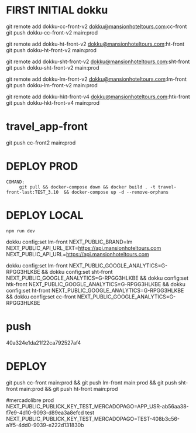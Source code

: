 # FIRST INITIAL dokku
git remote add dokku-cc-front-v2 dokku@mansionhoteltours.com:cc-front
git push dokku-cc-front-v2 main:prod

git remote add dokku-ht-front-v2 dokku@mansionhoteltours.com:ht-front
git push dokku-ht-front-v2 main:prod

git remote add dokku-sht-front-v2 dokku@mansionhoteltours.com:sht-front
git push dokku-sht-front-v2 main:prod

git remote add dokku-lm-front-v2 dokku@mansionhoteltours.com:lm-front
git push dokku-lm-front-v2 main:prod

git remote add dokku-hkt-front-v4 dokku@mansionhoteltours.com:htk-front
git push dokku-hkt-front-v4 main:prod
# travel_app-front
git push cc-front2 main:prod
# DEPLOY PROD
    COMAND:
         git pull && docker-compose down && docker build . -t travel-front-last:TEST_3.10  && docker-compose up -d --remove-orphans

# DEPLOY LOCAL
    npm run dev

dokku config:set lm-front NEXT_PUBLIC_BRAND=lm NEXT_PUBLIC_API_URL_EXT=https://api.mansionhoteltours.com NEXT_PUBLIC_API_URL=https://api.mansionhoteltours.com 

dokku config:set lm-front NEXT_PUBLIC_GOOGLE_ANALYTICS=G-RPGG3HLKBE
&& dokku config:set sht-front NEXT_PUBLIC_GOOGLE_ANALYTICS=G-RPGG3HLKBE
&& dokku config:set htk-front NEXT_PUBLIC_GOOGLE_ANALYTICS=G-RPGG3HLKBE
&& dokku config:set ht-front NEXT_PUBLIC_GOOGLE_ANALYTICS=G-RPGG3HLKBE
&& dokku config:set cc-front NEXT_PUBLIC_GOOGLE_ANALYTICS=G-RPGG3HLKBE

# push
40a324e1da21f22ca792527af4
# DEPLOY
git push cc-front main:prod && git push lm-front main:prod && git push sht-front main:prod && git push ht-front main:prod

#mercadolibre
prod
NEXT_PUBLIC_PUBLICK_KEY_TEST_MERCADOPAGO=APP_USR-ab56aa38-f7e9-4d10-9093-d89ea3a8efcd
test
NEXT_PUBLIC_PUBLICK_KEY_TEST_MERCADOPAGO=TEST-408b3c56-a1f5-4dd0-9039-e222d131830b
